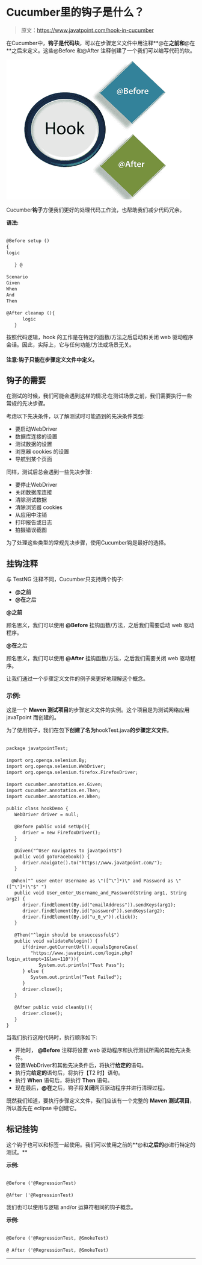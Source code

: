 # Cucumber里的钩子是什么？

> 原文：<https://www.javatpoint.com/hook-in-cucumber>

在Cucumber中，**钩子是代码块**，可以在步骤定义文件中用注释**@在**之前和**@在**之后来定义。这些@Before 和@After 注释创建了一个我们可以编写代码的块。

![Hook in Cucumber](img/6147fc735c7ecd6ae8f0bd6b3b5e73a8.png)

Cucumber**钩子**方便我们更好的处理代码工作流，也帮助我们减少代码冗余。

**语法:**

```

@Before setup ()
{  
logic 

   } @

Scenario
Given
When
And
Then

@After cleanup (){  
      logic  
   }  

```

按照代码逻辑，hook 的工作是在特定的函数/方法之后启动和关闭 web 驱动程序会话。因此，实际上，它与任何功能/方法或场景无关。

#### 注意:钩子只能在步骤定义文件中定义。

## 钩子的需要

在测试的时候，我们可能会遇到这样的情况:在测试场景之前，我们需要执行一些常规的先决步骤。

考虑以下先决条件，以了解测试时可能遇到的先决条件类型:

*   要启动WebDriver
*   数据库连接的设置
*   测试数据的设置
*   浏览器 cookies 的设置
*   导航到某个页面

同样，测试后总会遇到一些先决步骤:

*   要停止WebDriver
*   关闭数据库连接
*   清除测试数据
*   清除浏览器 cookies
*   从应用中注销
*   打印报告或日志
*   拍摄错误截图

为了处理这些类型的常规先决步骤，使用Cucumber钩是最好的选择。

## 挂钩注释

与 TestNG 注释不同，Cucumber只支持两个钩子:

*   **@之前**
*   **@在**之后

**@之前**

顾名思义，我们可以使用 **@Before** 挂钩函数/方法，之后我们需要启动 web 驱动程序。

**@在**之后

顾名思义，我们可以使用 **@After** 挂钩函数/方法，之后我们需要关闭 web 驱动程序。

让我们通过一个步骤定义文件的例子来更好地理解这个概念。

### 示例:

这是一个 **Maven 测试项目**的步骤定义文件的实例。这个项目是为测试网络应用 javaTpoint 而创建的。

为了使用钩子，我们在包**下创建了名为**hookTest.java**的步骤定义文件**。

```

package javatpointTest;  

import org.openqa.selenium.By;  
import org.openqa.selenium.WebDriver;  
import org.openqa.selenium.firefox.FirefoxDriver;  

import cucumber.annotation.en.Given;  
import cucumber.annotation.en.Then;  
import cucumber.annotation.en.When;  

public class hookDemo { 
   WebDriver driver = null;  

   @Before public void setUp(){  
      driver = new FirefoxDriver();  
   }  

   @Given("^User navigates to javatpoint$")  
   public void goToFacebook() {  
      driver.navigate().to("https://www.javatpoint.com/"); 
   }  

  @When("^ user enter Username as \"([^\"]*)\" and Password as \"([^\"]*)\"$" ")  
   public void User_enter_Username_and_Password(String arg1, String arg2) { 
      driver.findElement(By.id("emailAddress")).sendKeys(arg1); 
      driver.findElement(By.id("password")).sendKeys(arg2); 
      driver.findElement(By.id("u_0_v")).click();  
   }  

   @Then("^login should be unsuccessful$")  
   public void validateRelogin() {  
      if(driver.getCurrentUrl().equalsIgnoreCase( 
         "https://www.javatpoint.com/login.php?login_attempt=1&lwv=110")){  
            System.out.println("Test Pass");  
      } else {  
         System.out.println("Test Failed");  
      }  
      driver.close();  
   }  

   @After public void cleanUp(){  
      driver.close();  
   }  
} 

```

当我们执行这段代码时，执行顺序如下:

*   开始时， **@Before** 注释将设置 web 驱动程序和执行测试所需的其他先决条件。
*   设置WebDriver和其他先决条件后，将执行**给定的**语句。
*   执行完**给定的**语句后，将执行【T2 时】语句。
*   执行 **When** 语句后，将执行 **Then** 语句。
*   现在最后，**@在**之后，钩子将**关闭**网页驱动程序并进行清理过程。

既然我们知道，要执行步骤定义文件，我们应该有一个完整的 **Maven 测试项目**，所以首先在 eclipse 中创建它。

## 标记挂钩

这个钩子也可以和标签一起使用。我们可以使用之前的**@和**之后的**@进行特定的测试。**

**示例:**

```

@Before ('@RegressionTest)

@After ('@RegressionTest)

```

我们也可以使用与逻辑 and/or 运算符相同的钩子概念。

**示例:**

```

@Before ('@RegressionTest, @SmokeTest)

@ After ('@RegressionTest, @SmokeTest)

```

* * *